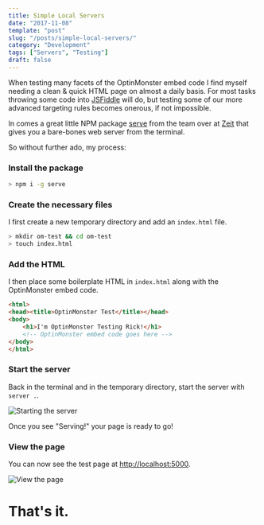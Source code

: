 ```yaml
---
title: Simple Local Servers
date: "2017-11-08"
template: "post"
slug: "/posts/simple-local-servers/"
category: "Development"
tags: ["Servers", "Testing"]
draft: false
---
```


When testing many facets of the OptinMonster embed code I find myself needing a clean & quick HTML page on almost a daily basis. For most tasks throwing some code into [JSFiddle](https://jsfiddle.net) will do, but testing some of our more advanced targeting rules becomes onerous, if not impossible.

In comes a great little NPM package [serve](https://www.npmjs.com/package/serve) from the team over at [Zeit](https://zeit.co/) that gives you a bare-bones web server from the terminal.

So without further ado, my process:

### Install the package
```bash
> npm i -g serve
```

### Create the necessary files
I first create a new temporary directory and add an `index.html` file.

```bash
> mkdir om-test && cd om-test
> touch index.html
```

### Add the HTML
I then place some boilerplate HTML in `index.html` along with the OptinMonster embed code.

```html
<html>
<head><title>OptinMonster Test</title></head>
<body>
	<h1>I'm OptinMonster Testing Rick!</h1>
	<!-- OptinMonster embed code goes here -->
</body>
</html>
```

### Start the server
Back in the terminal and in the temporary directory, start the server with `server .`.

![Starting the server](/media/starting-the-server.png)

Once you see "Serving!" your page is ready to go!

### View the page
You can now see the test page at [http://localhost:5000](http://localhost:5000).

![View the page](./viewing-page.gif)

# That's it.
